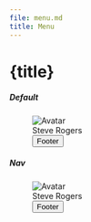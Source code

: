 ```yaml
---
file: menu.md
title: Menu
---
```


<script>
    import { base } from '$app/paths';
    import {Avatar, Button, Col, Grid, Menu, Tile} from '$lib'

    let radiogroup = '',
		menu = [
			{ divider: `TOP` },
			{ text: `top_left`, active: true },
			{ text: `top_center`, checkbox: true },
			{ text: `top_right`, badge: 2 },
			{ divider: `CENTER` },
			{ text: `center_left`, icon: 'link' },
			{ text: `center_center`, switch: true },
			{ text: `center_right`, badge: 'badge', checkbox: true },
			{ divider: `BOTTOM` },
			{ text: `bottom_left`, radio: true },
			{ text: `bottom_center`, radio: true },
			{ text: `bottom_right`, radio: true },
		]
</script>

# {title}

<Grid>
    <Col col="6" mr="auto" sm="12">
        <h5>Default</h5>
        <Menu items={menu} bind:radiogroup>
            <Tile slot="header">
                <Avatar slot="icon">
                    <img class="avatar" src="{base}/img/avatar-4.png" alt="Avatar" />
                </Avatar>
                <div slot="title" class="tile-content">Steve Rogers</div>
            </Tile>
            <Button slot="footer" block variant="primary">Footer</Button>
        </Menu>
    </Col>
    <Col col="6" mr="auto" sm="12">
        <h5>Nav</h5>
        <Menu items={menu} bind:radiogroup nav>
            <Tile slot="header">
                <Avatar slot="icon">
                    <img class="avatar" src="{base}/img/avatar-5.png" alt="Avatar" />
                </Avatar>
                <div slot="title" class="tile-content">Steve Rogers</div>
            </Tile>
            <Button slot="footer" block variant="primary">Footer</Button>
        </Menu>
    </Col>
</Grid>

